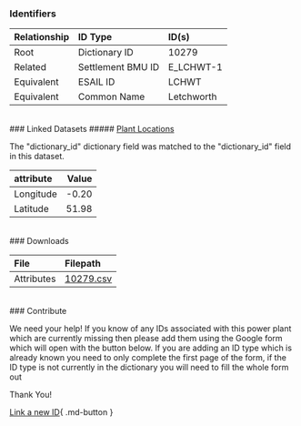 ### Identifiers

| Relationship   | ID Type           | ID(s)      |
|:---------------|:------------------|:-----------|
| Root           | Dictionary ID     | 10279      |
| Related        | Settlement BMU ID | E_LCHWT-1  |
| Equivalent     | ESAIL ID          | LCHWT      |
| Equivalent     | Common Name       | Letchworth |

<br>
### Linked Datasets
##### <a href="https://osuked.github.io/Power-Station-Dictionary/datasets/plant-locations">Plant Locations</a>



The "dictionary_id" dictionary field was matched to the "dictionary_id" field in this dataset.

| attribute   |   Value |
|:------------|--------:|
| Longitude   |   -0.20 |
| Latitude    |   51.98 |


<br>
### Downloads


| File       | Filepath                                                                              |
|:-----------|:--------------------------------------------------------------------------------------|
| Attributes | [10279.csv](https://osuked.github.io/Power-Station-Dictionary/object_attrs/10279.csv) |


<br>
### Contribute

We need your help! If you know of any IDs associated with this power plant which are currently missing then please add them using the Google form which will open with the button below. If you are adding an ID type which is already known you need to only complete the first page of the form, if the ID type is not currently in the dictionary you will need to fill the whole form out

Thank You!

[Link a new ID](https://docs.google.com/forms/d/e/1FAIpQLSc5jRsQ7NgiLLXbwo9PUdwTQyuqbRwThltG56-o6NVSe7E_nw/viewform?usp=pp_url&entry.251912331=10279){ .md-button }